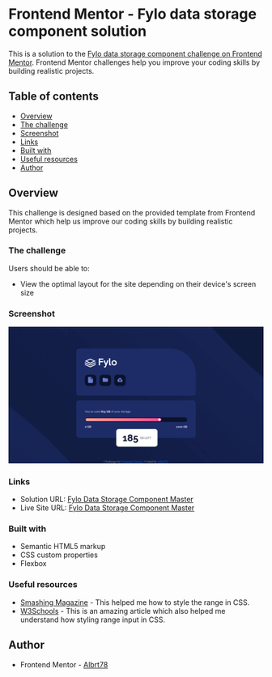 # Frontend Mentor - Fylo data storage component solution

This is a solution to the [Fylo data storage component challenge on Frontend Mentor](https://www.frontendmentor.io/challenges/fylo-data-storage-component-1dZPRbV5n). Frontend Mentor challenges help you improve your coding skills by building realistic projects.

## Table of contents

-   [Overview](#overview)
-   [The challenge](#the-challenge)
-   [Screenshot](#screenshot)
-   [Links](#links)
-   [Built with](#built-with)
-   [Useful resources](#useful-resources)
-   [Author](#author)

## Overview

This challenge is designed based on the provided template from Frontend Mentor which help us improve our coding skills by building realistic projects.

### The challenge

Users should be able to:

-   View the optimal layout for the site depending on their device's screen size

### Screenshot

![](./screenshot/Fylo_data_storage_component.png)

### Links

-   Solution URL: [Fylo Data Storage Component Master](https://github.com/Albrt78/fylocomponentcard.github.io)
-   Live Site URL: [Fylo Data Storage Component Master](https://albrt78.github.io/fylocomponentcard.github.io/)

### Built with

-   Semantic HTML5 markup
-   CSS custom properties
-   Flexbox

### Useful resources

-   [Smashing Magazine](https://www.smashingmagazine.com/2021/12/create-custom-range-input-consistent-browsers/) - This helped me how to style the range in CSS.
-   [W3Schools](https://www.w3schools.com/howto/howto_js_rangeslider.asp) - This is an amazing article which also helped me understand how styling range input in CSS.

## Author

-   Frontend Mentor - [Albrt78](https://www.frontendmentor.io/profile/Albrt78)
